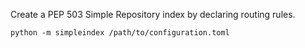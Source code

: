 Create a PEP 503 Simple Repository index by declaring routing rules.

```
python -m simpleindex /path/to/configuration.toml
```
